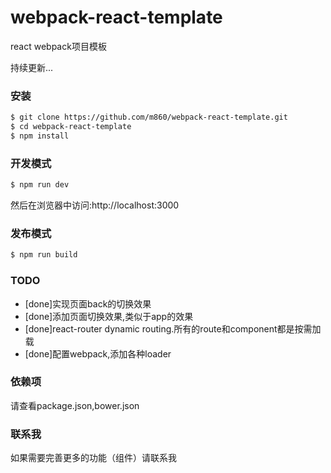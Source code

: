 # webpack-react-template
react webpack项目模板

持续更新...

### 安装
```bash
$ git clone https://github.com/m860/webpack-react-template.git
$ cd webpack-react-template
$ npm install
```
### 开发模式
```bash
$ npm run dev
```
然后在浏览器中访问:http://localhost:3000

### 发布模式
```bash
$ npm run build
```

### TODO

+ [done]实现页面back的切换效果
+ [done]添加页面切换效果,类似于app的效果
+ [done]react-router dynamic routing.所有的route和component都是按需加载
+ [done]配置webpack,添加各种loader

### 依赖项
请查看package.json,bower.json

### 联系我

如果需要完善更多的功能（组件）请联系我




